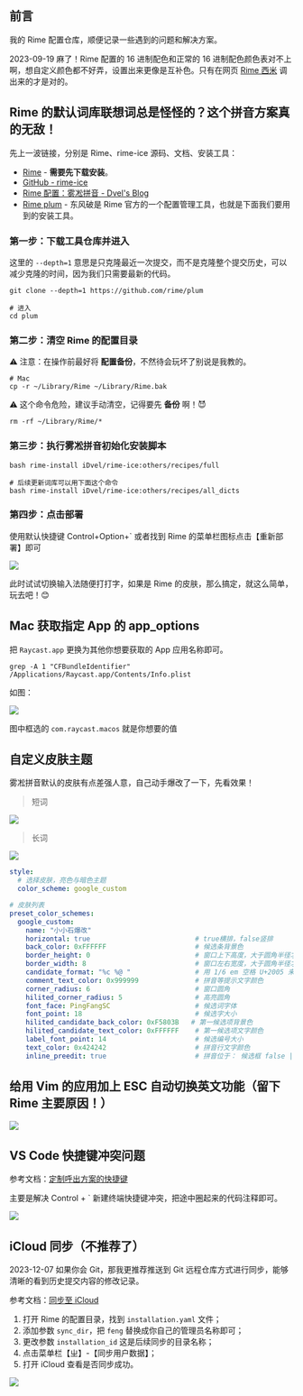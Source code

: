 ## 前言

我的 Rime 配置仓库，顺便记录一些遇到的问题和解决方案。

2023-09-19 麻了！Rime 配置的 16 进制配色和正常的 16 进制配色颜色表对不上啊，想自定义颜色都不好弄，设置出来更像是互补色。只有在网页 [Rime 西米](https://fxliang.github.io/RimeSeeMe/) 调出来的才是对的。

## Rime 的默认词库联想词总是怪怪的？这个拼音方案真的无敌！

先上一波链接，分别是 Rime、rime-ice 源码、文档、安装工具：

- [Rime](https://rime.im/) - **需要先下载安装**。
- [GitHub - rime-ice](https://github.com/iDvel/rime-ice)
- [Rime 配置：雾凇拼音 - Dvel's Blog](https://dvel.me/posts/rime-ice/)
- [Rime plum](https://github.com/rime/plum) - 东风破是 Rime 官方的一个配置管理工具，也就是下面我们要用到的安装工具。

### 第一步：下载工具仓库并进入

这里的 `--depth=1` 意思是只克隆最近一次提交，而不是克隆整个提交历史，可以减少克隆的时间，因为我们只需要最新的代码。

```shell
git clone --depth=1 https://github.com/rime/plum

# 进入
cd plum
```

### 第二步：清空 Rime 的配置目录

⚠️ 注意️：在操作前最好将 **配置备份**，不然待会玩坏了别说是我教的。

```shell
# Mac
cp -r ~/Library/Rime ~/Library/Rime.bak
```

⚠️ 这个命令危险，建议手动清空，记得要先 **备份** 啊！😈

```shell
rm -rf ~/Library/Rime/*
```

### 第三步：执行雾凇拼音初始化安装脚本

```shell
bash rime-install iDvel/rime-ice:others/recipes/full

# 后续更新词库可以用下面这个命令
bash rime-install iDvel/rime-ice:others/recipes/all_dicts
```

### 第四步：点击部署

使用默认快捷键 Control+Option+\` 或者找到 Rime 的菜单栏图标点击【重新部署】即可

![](https://cdn.jsdelivr.net/gh/fengstats/blogcdn@main/2023/Rime%20%E9%83%A8%E7%BD%B2.png)

此时试试切换输入法随便打打字，如果是 Rime 的皮肤，那么搞定，就这么简单，玩去吧！😊

## Mac 获取指定 App 的 app_options

把 `Raycast.app` 更换为其他你想要获取的 App 应用名称即可。

```shell
grep -A 1 "CFBundleIdentifier" /Applications/Raycast.app/Contents/Info.plist
```

如图：

![](https://cdn.jsdelivr.net/gh/fengstats/blogcdn@main/2023/grep%20%E8%8E%B7%E5%8F%96%20Mac%20%E5%BA%94%E7%94%A8%20app_options.png)

图中框选的 `com.raycast.macos` 就是你想要的值

## 自定义皮肤主题

雾凇拼音默认的皮肤有点差强人意，自己动手爆改了一下，先看效果！

> 短词

![](https://cdn.jsdelivr.net/gh/fengstats/blogcdn@main/2023/Rime%20%E8%87%AA%E5%AE%9A%E4%B9%89%E7%9A%AE%E8%82%A4%E6%95%88%E6%9E%9C%E7%9F%AD%E8%AF%8D.png)

> 长词

![](https://cdn.jsdelivr.net/gh/fengstats/blogcdn@main/2023/Rime%20%E8%87%AA%E5%AE%9A%E4%B9%89%E7%9A%AE%E8%82%A4%E6%95%88%E6%9E%9C%E9%95%BF%E8%AF%8D.png)

```yaml
style:
  # 选择皮肤，亮色与暗色主题
  color_scheme: google_custom

# 皮肤列表
preset_color_schemes:
  google_custom:
    name: "小小石爆改"
    horizontal: true                          # true横排，false竖排
    back_color: 0xFFFFFF                      # 候选条背景色
    border_height: 0                          # 窗口上下高度，大于圆角半径才生效
    border_width: 8                           # 窗口左右宽度，大于圆角半径才生效
    candidate_format: "%c %@ "                # 用 1/6 em 空格 U+2005 来控制编号 %c 和候选词 %@ 前后的空间
    comment_text_color: 0x999999              # 拼音等提示文字颜色
    corner_radius: 6                          # 窗口圆角
    hilited_corner_radius: 5                  # 高亮圆角
    font_face: PingFangSC                     # 候选词字体
    font_point: 18                            # 候选字大小
    hilited_candidate_back_color: 0xF5803B   # 第一候选项背景色
    hilited_candidate_text_color: 0xFFFFFF    # 第一候选项文字颜色
    label_font_point: 14                      # 候选编号大小
    text_color: 0x424242                      # 拼音行文字颜色
    inline_preedit: true                      # 拼音位于： 候选框 false | 行内 true
```

## 给用 Vim 的应用加上 ESC 自动切换英文功能（留下 Rime 主要原因！）

![](https://cdn.jsdelivr.net/gh/fengstats/blogcdn@main/2023/Rime%20%E8%AE%BE%E7%BD%AE%20Vim%20%E6%A8%A1%E5%BC%8F.png)

## VS Code 快捷键冲突问题

参考文档：[定制呼出方案的快捷键](https://github.com/rime/home/wiki/CustomizationGuide#%E4%B8%80%E4%BE%8B%E5%AE%9A%E8%A3%BD%E5%96%9A%E5%87%BA%E6%96%B9%E6%A1%88%E9%81%B8%E5%96%AE%E7%9A%84%E5%BF%AB%E6%8D%B7%E9%8D%B5)

主要是解决 Control + \` 新建终端快捷键冲突，把途中圈起来的代码注释即可。

![](https://cdn.jsdelivr.net/gh/fengstats/blogcdn@main/2023/Rime%20%E6%B3%A8%E9%87%8A%E6%96%B9%E6%A1%88%E9%80%89%E6%8B%A9%E5%BF%AB%E6%8D%B7%E9%94%AE.png)

## iCloud 同步（不推荐了）

2023-12-07 如果你会 Git，那我更推荐推送到 Git 远程仓库方式进行同步，能够清晰的看到历史提交内容的修改记录。

参考文档：[同步至 iCloud](https://github.com/ssnhd/rime#%E5%90%8C%E6%AD%A5%E8%87%B3-icloud)

1. 打开 Rime 的配置目录，找到 `installation.yaml` 文件；
2. 添加参数 `sync_dir`，把 `feng` 替换成你自己的管理员名称即可；
3. 更改参数 `installation_id` 这是后续同步的目录名称；
4. 点击菜单栏【ㄓ】-【同步用户数据】；
5. 打开 iCloud 查看是否同步成功。

![](https://cdn.jsdelivr.net/gh/fengstats/blogcdn@main/2023/Rime-%E5%90%8C%E6%AD%A5%20iCloud.png)
